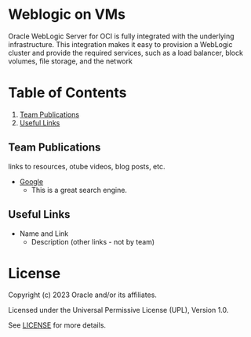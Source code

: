 # Weblogic on VMs 
 
Oracle WebLogic Server for OCI is fully integrated with the underlying infrastructure. This integration makes it easy to provision a WebLogic cluster and provide the required services, such as a load balancer, block volumes, file storage, and the network
 
# Table of Contents
 
1. [Team Publications](#team-publications)
2. [Useful Links](#useful-uinks)

 
## Team Publications
 links to resources, otube videos, blog posts, etc. 
 
- [Google](http://www.google.com)
  - This is a great search engine.
 
## Useful Links
 
- Name and Link
    - Description
(other links - not by team)
 
# License
 
Copyright (c) 2023 Oracle and/or its affiliates.
 
Licensed under the Universal Permissive License (UPL), Version 1.0.
 
See [LICENSE](https://github.com/oracle-devrel/technology-engineering/blob/folder-structure/LICENSE) for more details.
